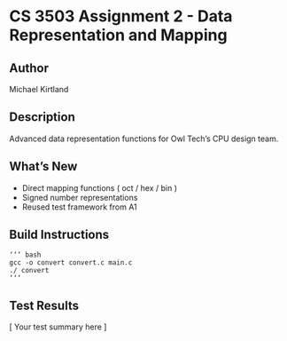 # CS 3503 Assignment 2 - Data Representation and Mapping

## Author
Michael Kirtland

## Description
Advanced data representation functions for Owl Tech’s CPU design team.

## What’s New
- Direct mapping functions ( oct / hex / bin )
- Signed number representations
- Reused test framework from A1

## Build Instructions
    ‘‘‘ bash
    gcc -o convert convert.c main.c
    ./ convert
    ‘‘‘

## Test Results
[ Your test summary here ]
